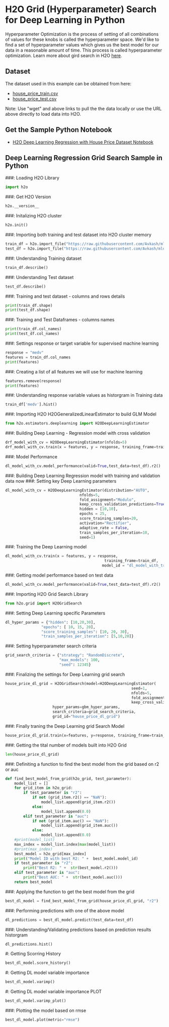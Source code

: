 # H2O Grid (Hyperparameter) Search for Deep Learning in Python #

Hyperparameter Optimization is the process of setting of all combinations of values for these knobs is called the hyperparameter space. We'd like to find a set of hyperparameter values which gives us the best model for our data in a reasonable amount of time. This process is called hyperparameter optimization. Learn more about gird search in H2O [here](http://docs.h2o.ai/h2o/latest-stable/h2o-docs/grid-search.html).

## Dataset ##
The dataset used in this example can be obtained from here:
 - [house_price_train.csv](https://raw.githubusercontent.com/Avkash/mldl/master/data/house_price_train.csv)
 - [house_price_test.csv](https://raw.githubusercontent.com/Avkash/mldl/master/data/house_price_test.csv)

Note: Use "wget" and above links to pull the the data locally or use the URL above directly to load data into H2O.
  
## Get the Sample Python Notebook ##
  - [H2O Deep Learning Regression with House Price Dataset Notebook](https://github.com/Avkash/mldl/blob/master/notebook/h2o/H2O-GridSearch-DeepLearning-HousePrice-Regression.ipynb)
  
## Deep Learning Regression Grid Search Sample in Python ##

###: Loading H2O Library
```python
import h2o
```

###: Get H2O Version
```python
h2o.__version__
```

###: Initalizing H2O cluster
```python
h2o.init()
```

###: Importing both training and test dataset into H2O cluster memory
```python
train_df = h2o.import_file("https://raw.githubusercontent.com/Avkash/mldl/master/data/house_price_train.csv")
test_df = h2o.import_file("https://raw.githubusercontent.com/Avkash/mldl/master/data/house_price_test.csv")
```

###: Understanding Training dataset
```python
train_df.describe()
```

###: Understanding Test dataset
```python
test_df.describe()
```

###: Training and test dataset - columns and rows details
```python
print(train_df.shape)
print(test_df.shape)
```

###: Training and Test Dataframes - columns names
```python
print(train_df.col_names)
print(test_df.col_names)
```

###: Settings response or target variable for supervised machine learning
```python
response = "medv"
features = train_df.col_names
print(features)
```

###: Creating a list of all features we will use for machine learning
```python
features.remove(response)
print(features)
```

###: Understanding response variable values as historgram in Training data
```python
train_df['medv'].hist()
```

###: Importing H2O H2OGeneralizedLinearEstimator to build GLM Model
```python
from h2o.estimators.deeplearning import H2ODeepLearningEstimator
```

###: Building Deep Learning -  Regression model with cross validation
```python
drf_model_with_cv = H2ODeepLearningEstimator(nfolds=5)
drf_model_with_cv.train(x = features, y = response, training_frame=train_df)
```

###: Model Performance
```python
dl_model_with_cv.model_performance(valid=True,test_data=test_df).r2()
```

###: Building Deep Learning  Regression model with training and validation data now
###:  Setting key Deep Learning parameters
```python
dl_model_with_cv = H2ODeepLearningEstimator(distribution="AUTO",
                                 nfolds=5,
                                 fold_assignment="Modulo",
                                 keep_cross_validation_predictions=True,
                                 hidden = [10,10],
                                 epochs = 25,
                                 score_training_samples=20,
                                 activation="Rectifier",
                                 adaptive_rate = False,
                                 train_samples_per_iteration=10,
                                 seed=1)
```

###: Training the Deep Learning model
```python
dl_model_with_cv.train(x = features, y = response, 
                                            training_frame=train_df, 
                                           model_id = "dl_model_with_training_and_validtion_python")
```

###: Getting model performance based on test data
```python
dl_model_with_cv.model_performance(valid=True,test_data=test_df).r2()
```

###: Importing H2O Grid Search Library
```python
from h2o.grid import H2OGridSearch
```

###: Setting Deep Learning specific Parameters
```python
dl_hyper_params = {"hidden": [10,20,30],
                "epochs": [ 10, 15, 20],
                "score_training_samples": [10, 20, 30],
                "train_samples_per_iteration": [5,10,20]}
```

###: Setting hyperparameter search criteria
```python
grid_search_criteria = {"strategy": "RandomDiscrete", 
                        "max_models": 100, 
                        "seed": 12345}
```

###: Finalizing the settings for Deep Learning grid search
```python
house_price_dl_grid = H2OGridSearch(model=H2ODeepLearningEstimator(
                                                        seed=1,
                                                        nfolds=5,
                                                        fold_assignment="Modulo",
                                                        keep_cross_validation_predictions=True),
                     hyper_params=gbm_hyper_params,
                     search_criteria=grid_search_criteria,
                     grid_id="house_price_dl_grid")
```

###: Finally traning the Deep Learning grid Search Model
```python
house_price_dl_grid.train(x=features, y=response, training_frame=train_df)
```

###: Getting the tital number of models built into H2O Grid
```python
len(house_price_dl_grid)
```

###: Definiting a function to find the best model from the grid based on r2 or auc
```python
def find_best_model_from_grid(h2o_grid, test_parameter):    
    model_list = []
    for grid_item in h2o_grid:
        if test_parameter is "r2":
            if not (grid_item.r2() == "NaN"):
                model_list.append(grid_item.r2())
            else:
                model_list.append(0.0)            
        elif test_parameter is "auc":
            if not (grid_item.auc() == "NaN"):
                model_list.append(grid_item.auc())
            else:
                model_list.append(0.0)            
    #print(model_list)        
    max_index = model_list.index(max(model_list))
    #print(max_index)
    best_model = h2o_grid[max_index]
    print("Model ID with best R2: " +  best_model.model_id)
    if test_parameter is "r2":
        print("Best R2: " +  str(best_model.r2()))
    elif test_parameter is "auc":
        print("Best AUC: " +  str(best_model.auc()))
    return best_model
```

###: Applying the function to get the best model from the grid
```python
best_dl_model = find_best_model_from_grid(house_price_dl_grid, "r2")
```

###: Performing predictions with one of the above model
```python
dl_predictions = best_dl_model.predict(test_data=test_df)
```

###: Understanding/Validating predictions based on prediction results historgram
```python
dl_predictions.hist()
```

#: Getting Scorring History
```python
best_dl_model.score_history()
```

#: Getting DL model variable importance 
```python
best_dl_model.varimp()
```

#: Getting DL model variable importance PLOT
```python
best_dl_model.varimp_plot()
```

###: Plotting the model based on rmse
```python
best_dl_model.plot(metric="rmse")
```
